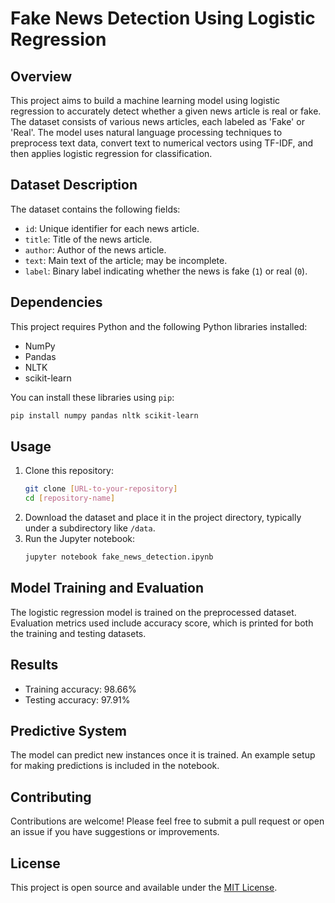 # Fake News Detection Using Logistic Regression

## Overview
This project aims to build a machine learning model using logistic regression to accurately detect whether a given news article is real or fake. The dataset consists of various news articles, each labeled as 'Fake' or 'Real'. The model uses natural language processing techniques to preprocess text data, convert text to numerical vectors using TF-IDF, and then applies logistic regression for classification.

## Dataset Description
The dataset contains the following fields:
- `id`: Unique identifier for each news article.
- `title`: Title of the news article.
- `author`: Author of the news article.
- `text`: Main text of the article; may be incomplete.
- `label`: Binary label indicating whether the news is fake (`1`) or real (`0`).

## Dependencies
This project requires Python and the following Python libraries installed:
- NumPy
- Pandas
- NLTK
- scikit-learn

You can install these libraries using `pip`:
```bash
pip install numpy pandas nltk scikit-learn
```

## Usage
1. Clone this repository:
   ```bash
   git clone [URL-to-your-repository]
   cd [repository-name]
   ```
2. Download the dataset and place it in the project directory, typically under a subdirectory like `/data`.
3. Run the Jupyter notebook:
   ```bash
   jupyter notebook fake_news_detection.ipynb
   ```

## Model Training and Evaluation
The logistic regression model is trained on the preprocessed dataset. Evaluation metrics used include accuracy score, which is printed for both the training and testing datasets.

## Results
- Training accuracy: 98.66%
- Testing accuracy: 97.91%

## Predictive System
The model can predict new instances once it is trained. An example setup for making predictions is included in the notebook.

## Contributing
Contributions are welcome! Please feel free to submit a pull request or open an issue if you have suggestions or improvements.

## License
This project is open source and available under the [MIT License](LICENSE).
